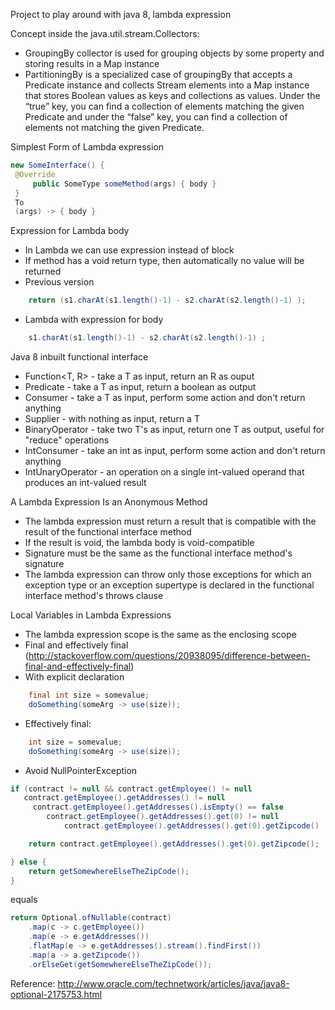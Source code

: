 Project to play around with java 8, lambda expression

Concept inside the java.util.stream.Collectors:
* GroupingBy collector is used for grouping objects by some property and storing results in a Map instance
* PartitioningBy is a specialized case of groupingBy that accepts a Predicate instance and collects Stream elements into a Map instance that stores Boolean values as keys and collections as values. Under the “true” key, you can find a collection of elements matching the given Predicate and under the “false” key, you can find a collection of elements not matching the given Predicate.

Simplest Form of Lambda expression
```java
new SomeInterface() {  
 @Override  
     public SomeType someMethod(args) { body }  
 }
 To
 (args) -> { body }
```

Expression for Lambda body
* In Lambda we can use expression instead of block
* If method has a void return type, then automatically no value will be returned
* Previous version
```java
	return (s1.charAt(s1.length()-1) - s2.charAt(s2.length()-1) );
```
* Lambda with expression for body
```java
	s1.charAt(s1.length()-1) - s2.charAt(s2.length()-1) ;
```

Java 8 inbuilt functional interface
* Function<T, R> - take a T as input, return an R as ouput
* Predicate<T> - take a T as input, return a boolean as output
* Consumer<T> - take a T as input, perform some action and don't return anything
* Supplier<T> - with nothing as input, return a T
* BinaryOperator<T> - take two T's as input, return one T as output, useful for "reduce" operations
* IntConsumer - take an int as input, perform some action and don't return anything
* IntUnaryOperator - an operation on a single int-valued operand that produces an int-valued result

A Lambda Expression Is an Anonymous Method
* The lambda expression must return a result that is compatible with the result of the functional interface method
* If the result is void, the lambda body is void-compatible
* Signature must be the same as the functional interface method's signature
* The lambda expression can throw only those exceptions for which an exception type or an exception supertype is declared in the functional interface method's throws clause

Local Variables in Lambda Expressions
* The lambda expression scope is the same as the enclosing scope
* Final and effectively final (http://stackoverflow.com/questions/20938095/difference-between-final-and-effectively-final)
* With explicit declaration
```java
	final int size = somevalue;
	doSomething(someArg -> use(size));
```
* Effectively final:
```java
	int size = somevalue;
	doSomething(someArg -> use(size));
```

* Avoid NullPointerException
```java
if (contract != null && contract.getEmployee() != null
   contract.getEmployee().getAddresses() != null
     contract.getEmployee().getAddresses().isEmpty() == false
        contract.getEmployee().getAddresses().get(0) != null
            contract.getEmployee().getAddresses().get(0).getZipcode() != null) {

    return contract.getEmployee().getAddresses().get(0).getZipcode();

} else {
    return getSomewhereElseTheZipCode();
}
```
equals
```java
return Optional.ofNullable(contract)
    .map(c -> c.getEmployee())
    .map(e -> e.getAddresses())
    .flatMap(e -> e.getAddresses().stream().findFirst())
    .map(a -> a.getZipcode())
    .orElseGet(getSomewhereElseTheZipCode());
```
Reference: http://www.oracle.com/technetwork/articles/java/java8-optional-2175753.html
